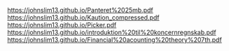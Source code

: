 https://johnslim13.github.io/Panteret%2025mb.pdf <br/>
https://johnslim13.github.io/Kaution_compressed.pdf <br/>
https://johnslim13.github.io/Picker.pdf <br/>
https://johnslim13.github.io/introduktion%20til%20koncernregnskab.pdf <br/>
https://johnslim13.github.io/Financial%20acounting%20theory%207th.pdf <br/>
